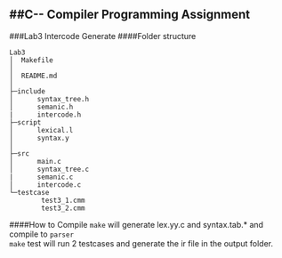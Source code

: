 ##C-- Compiler Programming Assignment
--------------------------------------------------------------
###Lab3 Intercode Generate
####Folder structure

    Lab3
    │  Makefile
    │  
    │  README.md
    │  
    ├─include
    │      syntax_tree.h
    │      semanic.h
    |      intercode.h
    ├─script
    │      lexical.l
    │      syntax.y
    │      
    ├─src
    │      main.c
    │      syntax_tree.c
    |      semanic.c
    │      intercode.c
    └─testcase
            test3_1.cmm
            test3_2.cmm
####How to Compile
`make` will generate lex.yy.c and syntax.tab.* and compile to `parser`  
`make` test will run 2 testcases and generate the ir file in the output folder.

